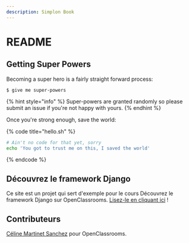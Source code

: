 ```yaml
---
description: Simplon Book
---
```


# README

## Getting Super Powers

Becoming a super hero is a fairly straight forward process:

```
$ give me super-powers
```

{% hint style="info" %}
 Super-powers are granted randomly so please submit an issue if you're not happy with yours.
{% endhint %}

Once you're strong enough, save the world:

{% code title="hello.sh" %}
```bash
# Ain't no code for that yet, sorry
echo 'You got to trust me on this, I saved the world'
```
{% endcode %}

## Découvrez le framework Django

Ce site est un projet qui sert d'exemple pour le cours Découvrez le framework Django sur OpenClassrooms. [Lisez-le en cliquant ici](https://openclassrooms.com/courses/introduction-au-framework-django) !

## Contributeurs

[Céline Martinet Sanchez](https://github.com/celine-m-s) pour OpenClassrooms.

